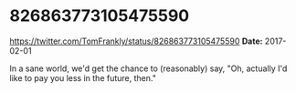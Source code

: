 # 826863773105475590
https://twitter.com/TomFrankly/status/826863773105475590
**Date:** 2017-02-01

In a sane world, we'd get the chance to (reasonably) say, "Oh, actually I'd like to pay you less in the future, then."
